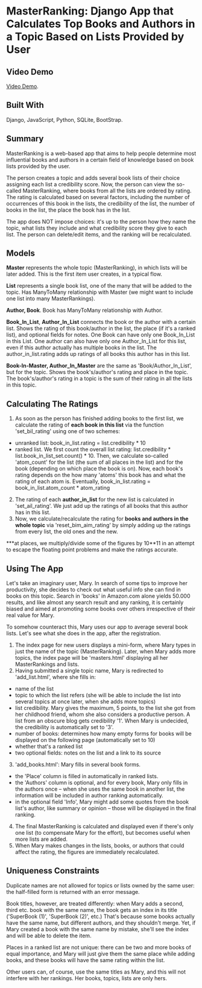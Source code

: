 # MasterRanking: Django App that Calculates Top Books and Authors in a Topic Based on Lists Provided by User

## Video Demo

[Video Demo](https://youtu.be/h29ii7SVBuI).

## Built With

Django, JavaScript, Python, SQLite, BootStrap.

## Summary

MasterRanking is a web-based app that aims to help people determine most influential books and authors in a certain field of knowledge based on book lists provided by the user.

The person creates a topic and adds several book lists of their choice assigning each list a credibility score. Now, the person can view the so-called MasterRanking, where books from all the lists are ordered by rating. The rating is calculated based on several factors, including the number of occurrences of this book in the lists, the credibility of the list, the number of books in the list, the place the book has in the list.

The app does NOT impose choices: it's up to the person how they name the topic, what lists they include and what credibility score they give to each list. The person can delete/edit items, and the ranking will be recalculated.

## Models

**Master** represents the whole topic (MasterRanking), in which lists will be later added. This is the first item user creates, in a typical flow.

**List** represents a single book list, one of the many that will be added to the topic. Has ManyToMany relationship with Master (we might want to include one list into many MasterRankings).

**Author, Book**. Book has ManyToMany relationship with Author.

**Book\_In\_List**, **Author\_In\_List** connects the book or the author with a certain list. Shows the rating of this book/author in the list, the place (if it's a ranked list), and optional fields for notes. One Book can have only one Book\_In\_List in this List. One author can also have only one Author\_In\_List for this list, even if this author actually has multiple books in the list. The author\_in\_list.rating adds up ratings of all books this author has in this list.

**Book-In-Master, Author\_In\_Master** are the same as 'Book/Author\_In\_List', but for the topic. Shows the book's/author's rating and place in the topic. The book's/author's rating in a topic is the sum of their rating in all the lists in this topic.  

## Calculating The Ratings

1. As soon as the person has finished adding books to the first list, we calculate the rating of **each book in this list** via the function 'set\_bil\_rating' using one of two schemes:

  - unranked list: book\_in\_list.rating = list.credibility * 10
  - ranked list. We first count the overall list rating: list.credibility \* list.book\_in\_list\_set.count() \* 10. Then, we calculate so-called 'atom\_count' for the list (the sum of all places in the list) and for the book (depending on which place the book is on). Now, each book's rating depends on the how many 'atoms' this book has and what the rating of each atom is. Eventually, book\_in\_list.rating = book\_in\_list.atom\_count \* atom\_rating

2. The rating of each **author\_in\_list** for the new list is calculated in 'set\_ail\_rating'. We just add up the ratings of all books that this author has in this list.
3. Now, we calculate/recalculate the rating for **books and authors in the whole topic** via 'reset\_bim\_aim\_rating' by simply adding up the ratings from every list, the old ones and the new.

\*\*\*at places, we multiply/divide some of the figures by 10\*\*11 in an attempt to escape the floating point problems and make the ratings accurate.

## Using The App

Let's take an imaginary user, Mary. In search of some tips to improve her productivity, she decides to check out what useful info she can find in books on this topic. Search in 'books' in Amazon.com alone yields 50.000 results, and like almost any search result and any ranking, it is certainly biased and aimed at promoting some books over others irrespective of their real value for Mary.

To somehow counteract this, Mary uses our app to average several book lists. Let's see what she does in the app, after the registration.

1. The index page for new users displays a mini-form, where Mary types in just the name of the topic (MasterRanking). Later, when Mary adds more topics, the index page will be 'masters.html' displaying all her MasterRankings and lists.
2. Having submitted a single topic name, Mary is redirected to 'add\_list.html', where she fills in:

  - name of the list
  - topic to which the list refers (she will be able to include the list into several topics at once later, when she adds more topics)
  - list credibility. Mary gives the maximum, 5 points, to the list she got from her childhood friend, whom she also considers a productive person. A list from an obscure blog gets credibility '1'. When Mary is undecided, the credibility is automatically set to '3'.
  - number of books: determines how many empty forms for books will be displayed on the following page (automatically set to 10)
  - whether that's a ranked list
  - two optional fields: notes on the list and a link to its source

3. 'add\_books.html': Mary fills in several book forms.

  - the 'Place' column is filled in automatically in ranked lists.
  - the 'Authors' column is optional, and for every book, Mary only fills in the authors once – when she uses the same book in another list, the information will be included in author ranking automatically.
  - in the optional field 'Info', Mary might add some quotes from the book list's author, like summary or opinion – those will be displayed in the final ranking.

4. The final MasterRanking is calculated and displayed even if there's only one list (to compensate Mary for the effort), but becomes useful when more lists are added.
5. When Mary makes changes in the lists, books, or authors that could affect the rating, the figures are immediately recalculated.

## Uniqueness Constraints

Duplicate names are not allowed for topics or lists owned by the same user: the half-filled form is returned with an error message.

Book titles, however, are treated differently: when Mary adds a second, third etc. book with the same name, the book gets an index in its title ('SuperBook (1)', 'SuperBook (2)', etc.) That's because some books actually have the same name, but different authors, and they shouldn't merge. Yet, if Mary created a book with the same name by mistake, she'll see the index and will be able to delete the item.

Places in a ranked list are not unique: there can be two and more books of equal importance, and Mary will just give them the same place while adding books, and these books will have the same rating within the list.

Other users can, of course, use the same titles as Mary, and this will not interfere with her rankings. Her books, topics, lists are only hers.